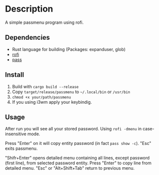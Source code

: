 # Description

A simple passmenu program using rofi.

## Dependencies

- Rust language for building (Packages: expanduser, glob)
- [rofi](https://github.com/davatorium/rofi)
- [pass](https://www.passwordstore.org/)

## Install

1. Build with `cargo build --release`
2. Copy `target/release/passmenu` to `~/.local/bin` or `/usr/bin`
3. `chmod +x your/path/passmenu`
4. If you using i3wm apply your keybindig.

## Usage

After run you will see all your stored password.
Using `rofi -dmenu` in case-insensitive mode.

Press "Enter" on it will copy entity password (in fact `pass show -c`). "Esc" exits passmenu.

"Shifr+Enter" opens detailed menu containing all lines, except password (first line), from selected password entity.
Press "Enter" to copy line from detailed menu. "Esc" or "Alt+Shift+Tab" return to previous menu.
